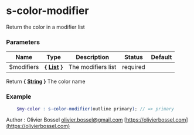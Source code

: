 # s-color-modifier

Return the color in a modifier list


### Parameters
Name  |  Type  |  Description  |  Status  |  Default
------------  |  ------------  |  ------------  |  ------------  |  ------------
$modifiers  |  **{ [List](http://www.sass-lang.com/documentation/file.SASS_REFERENCE.html#lists) }**  |  The modifiers list  |  required  |

Return **{ [String](http://www.sass-lang.com/documentation/file.SASS_REFERENCE.html#sass-script-strings) }** The color name

### Example
```scss
	$my-color : s-color-modifier(outline primary); // => primary
```
Author : Olivier Bossel [olivier.bossel@gmail.com](mailto:olivier.bossel@gmail.com) [https://olivierbossel.com](https://olivierbossel.com)
